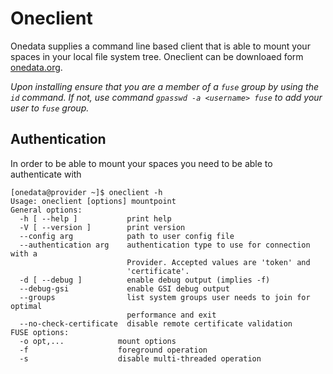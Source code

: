 # Oneclient

Onedata supplies a command line based client that is able to mount your spaces in your local file system tree.
Oneclient can be downloaed form [onedata.org](https://onedata.org/download).

*Upon installing ensure that you are a member of a `fuse` group by using the `id` command. If not, use command `gpasswd -a <username> fuse` to add your user to `fuse` group.*

## Authentication

In order to be able to mount your spaces you need to be able to authenticate with

~~~
[onedata@provider ~]$ oneclient -h
Usage: oneclient [options] mountpoint
General options:
  -h [ --help ]           print help
  -V [ --version ]        print version
  --config arg            path to user config file
  --authentication arg    authentication type to use for connection with a
                          Provider. Accepted values are 'token' and
                          'certificate'.
  -d [ --debug ]          enable debug output (implies -f)
  --debug-gsi             enable GSI debug output
  --groups                list system groups user needs to join for optimal
                          performance and exit
  --no-check-certificate  disable remote certificate validation
FUSE options:
  -o opt,...            mount options
  -f                    foreground operation
  -s                    disable multi-threaded operation
~~~
